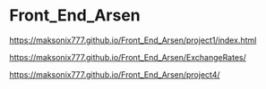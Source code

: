 # Front_End_Arsen
https://maksonix777.github.io/Front_End_Arsen/project1/index.html

https://maksonix777.github.io/Front_End_Arsen/ExchangeRates/

https://maksonix777.github.io/Front_End_Arsen/project4/

